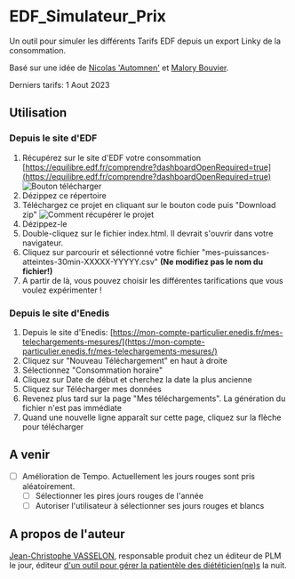 # EDF_Simulateur_Prix
Un outil pour simuler les différents Tarifs EDF depuis un export Linky de la consommation.

Basé sur une idée de [Nicolas 'Automnen'](https://twitter.com/autommen/) et [Malory Bouvier](https://twitter.com/MaloryBouvier/).

Derniers tarifs: 1 Aout 2023

## Utilisation
### Depuis le site d'EDF
1) Récupérez sur le site d'EDF votre consommation [https://equilibre.edf.fr/comprendre?dashboardOpenRequired=true](https://equilibre.edf.fr/comprendre?dashboardOpenRequired=true)
![Bouton télécharger](https://user-images.githubusercontent.com/1168432/216930725-d3af991d-7761-40bc-892f-285d11390fd8.png)
2) Dézippez ce répertoire
3) Téléchargez ce projet en cliquant sur le bouton code puis "Download zip"
![Comment récupérer le projet](https://user-images.githubusercontent.com/1168432/216541398-0d862d3f-30d6-4b08-9e79-7e3d5a1cdfef.png)
4) Dézippez-le
5) Double-cliquez sur le fichier index.html. Il devrait s'ouvrir dans votre navigateur.
6) Cliquez sur parcourir et sélectionné votre fichier "mes-puissances-atteintes-30min-XXXXX-YYYYY.csv" **(Ne modifiez pas le nom du fichier!)**
7) A partir de là, vous pouvez choisir les différentes tarifications que vous voulez expérimenter !

### Depuis le site d'Enedis
1) Depuis le site d'Enedis: [https://mon-compte-particulier.enedis.fr/mes-telechargements-mesures/](https://mon-compte-particulier.enedis.fr/mes-telechargements-mesures/)
2) Cliquez sur "Nouveau Téléchargement" en haut à droite
3) Sélectionnez "Consommation horaire"
4) Cliquez sur Date de début et cherchez la date la plus ancienne
5) Cliquez sur Télécharger mes données
6) Revenez plus tard sur la page "Mes téléchargements". La génération du fichier n'est pas immédiate
7) Quand une nouvelle ligne apparaît sur cette page, cliquez sur la flèche pour télécharger

## A venir
- [ ] Amélioration de Tempo. Actuellement les jours rouges sont pris aléatoirement.
  - [ ] Sélectionner les pires jours rouges de l'année
  - [ ] Autoriser l'utilisateur à sélectionner ses jours rouges et blancs

## A propos de l'auteur
[Jean-Christophe VASSELON](https://www.linkedin.com/in/jvasselon/), responsable produit chez un éditeur de PLM le jour, éditeur [d'un outil pour gérer la patientèle des diététicien(ne)s](https://www.patientailes.com) la nuit.